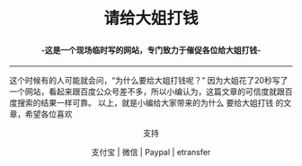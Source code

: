 <h1><p align="center">请给大姐打钱</p></h1>
<h4><p align="center">-这是一个现场临时写的网站，专门致力于催促各位给大姐打钱-</p></h4>

--------------------------------------------------------  

这个时候有的人可能就会问，“为什么要给大姐打钱呢？”
因为大姐花了20秒写了一个网站，看起来跟百度公众号差不多，所以小编认为，这篇文章的可信度就跟百度搜索的结果一样可靠。
以上，就是小编给大家带来的为什么 要给大姐打钱 的文章，希望各位喜欢

<p align="center">支持 </p>
<p align="center"> 支付宝 | 微信 | Paypal | etransfer  <p align="center">
